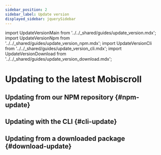 ```yaml
---
sidebar_position: 2
sidebar_label: Update version
displayed_sidebar: jquerySidebar
---
```


import UpdateVersionMain from '../../_shared/guides/update_version.mdx';
import UpdateVersionNpm from '../../_shared/guides/update_version_npm.mdx';
import UpdateVersionCli from '../../_shared/guides/update_version_cli.mdx';
import UpdateVersionDownload from '../../_shared/guides/update_version_download.mdx';

# Updating to the latest Mobiscroll

<UpdateVersionMain />

## Updating from our NPM repository {#npm-update}

<UpdateVersionNpm framework="jquery" />

## Updating with the CLI {#cli-update}

<UpdateVersionCli framework="jquery" />

## Updating from a downloaded package {#download-update}

<UpdateVersionDownload framework="jquery" />
